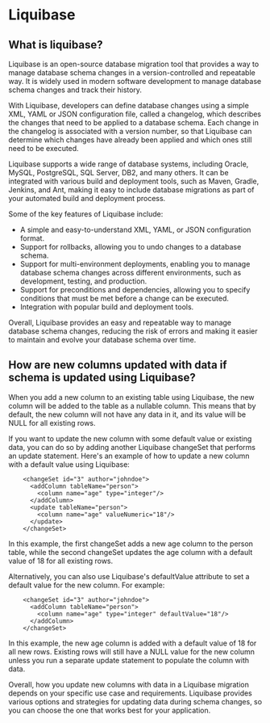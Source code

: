 # Liquibase #
## What is liquibase? ##
Liquibase is an open-source database migration tool that provides a way to manage database schema changes in a version-controlled and repeatable way. It is widely used in modern software development to manage database schema changes and track their history.

With Liquibase, developers can define database changes using a simple XML, YAML or JSON configuration file, called a changelog, which describes the changes that need to be applied to a database schema. Each change in the changelog is associated with a version number, so that Liquibase can determine which changes have already been applied and which ones still need to be executed.

Liquibase supports a wide range of database systems, including Oracle, MySQL, PostgreSQL, SQL Server, DB2, and many others. It can be integrated with various build and deployment tools, such as Maven, Gradle, Jenkins, and Ant, making it easy to include database migrations as part of your automated build and deployment process.

Some of the key features of Liquibase include:
* A simple and easy-to-understand XML, YAML, or JSON configuration format.
* Support for rollbacks, allowing you to undo changes to a database schema.
* Support for multi-environment deployments, enabling you to manage database schema changes across different environments, such as development, testing, and production.
* Support for preconditions and dependencies, allowing you to specify conditions that must be met before a change can be executed.
* Integration with popular build and deployment tools.

Overall, Liquibase provides an easy and repeatable way to manage database schema changes, reducing the risk of errors and making it easier to maintain and evolve your database schema over time.

## How are new columns updated with data if schema is updated using Liquibase? ##
When you add a new column to an existing table using Liquibase, the new column will be added to the table as a nullable column. This means that by default, the new column will not have any data in it, and its value will be NULL for all existing rows.

If you want to update the new column with some default value or existing data, you can do so by adding another Liquibase changeSet that performs an update statement. Here's an example of how to update a new column with a default value using Liquibase:

		<changeSet id="3" author="johndoe">
		  <addColumn tableName="person">
			<column name="age" type="integer"/>
		  </addColumn>
		  <update tableName="person">
			<column name="age" valueNumeric="18"/>
		  </update>
		</changeSet>
		
In this example, the first changeSet adds a new age column to the person table, while the second changeSet updates the age column with a default value of 18 for all existing rows.

Alternatively, you can also use Liquibase's defaultValue attribute to set a default value for the new column. For example:

		<changeSet id="3" author="johndoe">
		  <addColumn tableName="person">
			<column name="age" type="integer" defaultValue="18"/>
		  </addColumn>
		</changeSet>
		
In this example, the new age column is added with a default value of 18 for all new rows. Existing rows will still have a NULL value for the new column unless you run a separate update statement to populate the column with data.

Overall, how you update new columns with data in a Liquibase migration depends on your specific use case and requirements. Liquibase provides various options and strategies for updating data during schema changes, so you can choose the one that works best for your application.